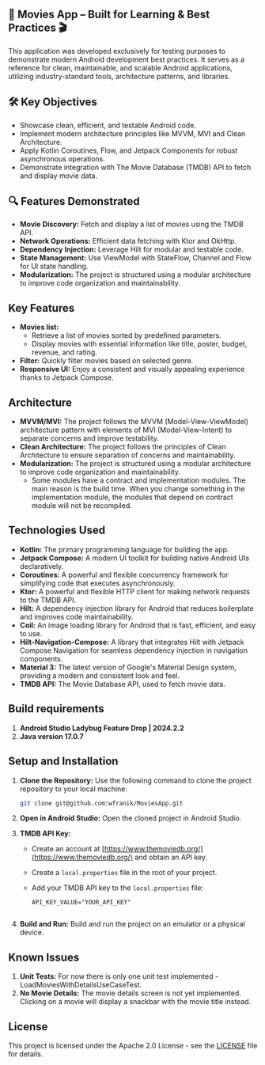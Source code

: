 ## 📱 Movies App – Built for Learning & Best Practices 🎬
This application was developed exclusively for testing purposes to demonstrate modern Android development best practices. It serves as a reference for clean, maintainable, and scalable Android applications, utilizing industry-standard tools, architecture patterns, and libraries.

## 🛠️ Key Objectives
* Showcase clean, efficient, and testable Android code.
* Implement modern architecture principles like MVVM, MVI and Clean Architecture.
* Apply Kotlin Coroutines, Flow, and Jetpack Components for robust asynchronous operations.
* Demonstrate integration with The Movie Database (TMDB) API to fetch and display movie data.

## 🔍 Features Demonstrated
* **Movie Discovery:** Fetch and display a list of movies using the TMDB API.
* **Network Operations:** Efficient data fetching with Ktor and OkHttp.
* **Dependency Injection:** Leverage Hilt for modular and testable code.
* **State Management:** Use ViewModel with StateFlow, Channel and Flow for UI state handling.
* **Modularization:** The project is structured using a modular architecture to improve code
  organization and maintainability.

## Key Features

* **Movies list:**
    * Retrieve a list of movies sorted by predefined parameters.
    * Display movies with essential information like title, poster, budget, revenue, and rating.
* **Filter:** Quickly filter movies based on selected genre.
* **Responsive UI:** Enjoy a consistent and visually appealing experience thanks to Jetpack Compose.

## Architecture

* **MVVM/MVI:** The project follows the MVVM (Model-View-ViewModel) architecture pattern with
  elements of MVI (Model-View-Intent) to separate concerns and improve testability.
* **Clean Architecture:** The project follows the principles of Clean Architecture to ensure
  separation of concerns and maintainability.
* **Modularization:** The project is structured using a modular architecture to improve code
  organization and maintainability.
    * Some modules have a contract and implementation modules. The main reason is the build time.
      When you change something in the implementation module, the modules that depend on contract
      module will not be recompiled.

## Technologies Used

* **Kotlin:** The primary programming language for building the app.
* **Jetpack Compose:** A modern UI toolkit for building native Android UIs declaratively.
* **Coroutines:** A powerful and flexible concurrency framework for simplifying code that executes
  asynchronously.
* **Ktor:** A powerful and flexible HTTP client for making network requests to the TMDB API.
* **Hilt:** A dependency injection library for Android that reduces boilerplate and improves code
  maintainability.
* **Coil:** An image loading library for Android that is fast, efficient, and easy to use.
* **Hilt-Navigation-Compose:** A library that integrates Hilt with Jetpack Compose Navigation for
  seamless dependency injection in navigation components.
* **Material 3:** The latest version of Google's Material Design system, providing a modern and
  consistent look and feel.
* **TMDB API:** The Movie Database API, used to fetch movie data.

## Build requirements

1. **Android Studio Ladybug Feature Drop | 2024.2.2**
2. **Java version 17.0.7**

## Setup and Installation

1. **Clone the Repository:** Use the following command to clone the project repository to your local
   machine:

   ```bash
   git clone git@github.com:wfranik/MoviesApp.git

2. **Open in Android Studio:** Open the cloned project in Android Studio.
3. **TMDB API Key:**
    * Create an account at [https://www.themoviedb.org/](https://www.themoviedb.org/) and obtain an
      API key.
    * Create a `local.properties` file in the root of your project.
    * Add your TMDB API key to the `local.properties` file:

      ```properties
      API_KEY_VALUE="YOUR_API_KEY" 


4. **Build and Run:** Build and run the project on an emulator or a physical device.

## Known Issues

1. **Unit Tests:** For now there is only one unit test implemented -
   LoadMoviesWithDetailsUseCaseTest.
2. **No Movie Details:** The movie details screen is not yet implemented. Clicking on a movie will
   display a snackbar with the movie title instead.

## License

This project is licensed under the Apache 2.0 License - see the [LICENSE](LICENSE) file for details. 
        
